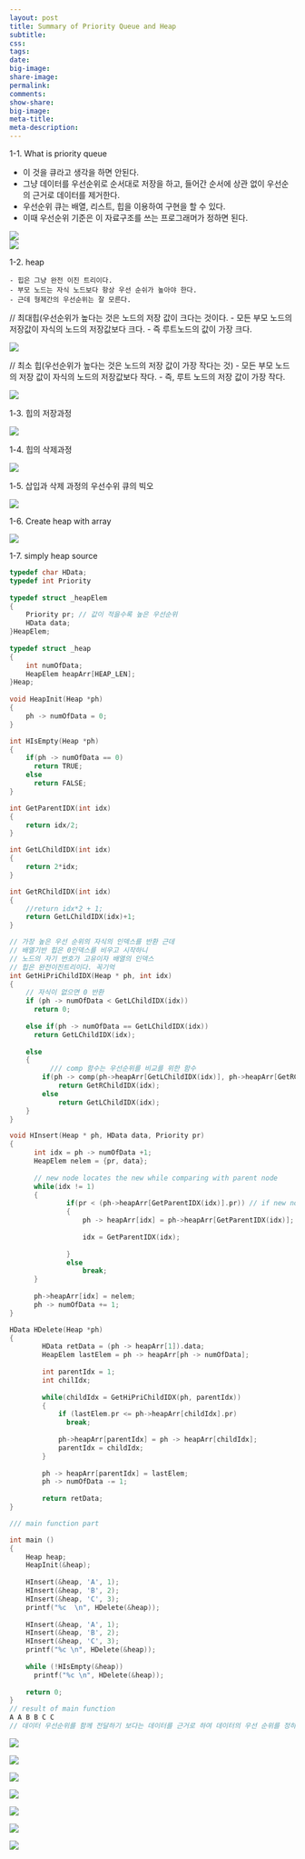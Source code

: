 ```yaml
---
layout: post
title: Summary of Priority Queue and Heap
subtitle:
css:
tags:
date:
big-image:
share-image:
permalink:
comments:
show-share:
big-image:
meta-title:
meta-description:
---
```


1-1. What is priority queue

  - 이 것을 큐라고 생각을 하면 안된다. 
  - 그냥 데이터를 우선순위로 순서대로 저장을 하고, 들어간 순서에 상관 없이 우선순의 근거로 데이터를 제거한다.
  - 우선순위 큐는 배열, 리스트, 힙을 이용하여 구현을 할 수 있다. 
  - 이때 우선순위 기준은 이 자료구조를 쓰는 프로그래머가 정하면 된다. 
  
![](/img/Image/DataStructure/2016-03-28-Priority_Queue_And_Heap/PriorityQueue.png)  
![](/img/Image/DataStructure/2016-03-28-Priority_Queue_And_Heap/PriorityQueue1.png)  
  
1-2. heap

    - 힙은 그냥 완전 이진 트리이다. 
    - 부모 노드는 자식 노드보다 항상 우선 순쉬가 높아야 한다.
    - 근데 형제간의 우선순위는 잘 모른다. 
    
  //  최대힙(우선순위가 높다는 것은 노드의 저장 값이 크다는 것이다. 
      - 모든 부모 노드의 저장값이 자식의 노드의 저장값보다 크다. 
      - 즉 루트노드의 값이 가장 크다. 
  
 ![](/img/Image/DataStructure/2016-03-28-Priority_Queue_And_Heap/PriorityQueue2.png) 
  
  
  // 최소 힙(우선순위가 높다는 것은 노드의 저장 값이 가장 작다는 것)
      - 모든 부모 노드의 저장 값이 자식의 노드의 저장값보다 작다.
      - 즉, 루트 노드의 저장 값이 가장 작다. 
  
  ![](/img/Image/DataStructure/2016-03-28-Priority_Queue_And_Heap/PriorityQueue3.png) 
  
  
 1-3. 힙의 저장과정
  
   ![](/img/Image/DataStructure/2016-03-28-Priority_Queue_And_Heap/PriorityQueue4.png)
  
 1-4. 힙의 삭제과정
 
  ![](/img/Image/DataStructure/2016-03-28-Priority_Queue_And_Heap/PriorityQueue5.png)
  
 1-5. 삽입과 삭제 과정의 우선수위 큐의 빅오 
 
  ![](/img/Image/DataStructure/2016-03-28-Priority_Queue_And_Heap/PriorityQueue6.png)
  
 1-6. Create heap with array
 
 ![](/img/Image/DataStructure/2016-03-28-Priority_Queue_And_Heap/PriorityQueue7.png)
 
 1-7. simply heap source
 
```c
typedef char HData;
typedef int Priority
 
typedef struct _heapElem
{
    Priority pr; // 값이 적을수록 높은 우선순위
    HData data;
}HeapElem;
 
typedef struct _heap
{
    int numOfData;
    HeapElem heapArr[HEAP_LEN];
}Heap;
 
void HeapInit(Heap *ph)
{
    ph -> numOfData = 0;
}

int HIsEmpty(Heap *ph)
{
    if(ph -> numOfData == 0)
      return TRUE;
    else 
      return FALSE;
}

int GetParentIDX(int idx)
{
    return idx/2;
}

int GetLChildIDX(int idx)
{
    return 2*idx;
}

int GetRChildIDX(int idx)
{
    //return idx*2 + 1;
    return GetLChildIDX(idx)+1;
}

// 가장 높은 우선 순위의 자식의 인덱스를 반환 근데 
// 배열기반 힙은 0인덱스를 비우고 시작하니 
// 노드의 자기 번호가 고유이자 배열의 인덱스
// 힙은 완전이진트리이다. 꼭기억
int GetHiPriChildIDX(Heap * ph, int idx)
{
    // 자식이 없으면 0 반환
    if (ph -> numOfData < GetLChildIDX(idx))
      return 0;
      
    else if(ph -> numOfData == GetLChildIDX(idx))
      return GetLChildIDX(idx);
      
    else 
    {
          /// comp 함수는 우선순위를 비교를 위한 함수
        if(ph -> comp(ph->heapArr[GetLChildIDX(idx)], ph->heapArr[GetRChildIDX(idx)] < 0)
            return GetRChildIDX(idx);
        else
            return GetLChildIDX(idx);
    }
}

void HInsert(Heap * ph, HData data, Priority pr)
{
      int idx = ph -> numOfData +1;
      HeapElem nelem = {pr, data};
      
      // new node locates the new while comparing with parent node
      while(idx != 1)
      {
              if(pr < (ph->heapArr[GetParentIDX(idx)].pr)) // if new node is up
              {
                  ph -> heapArr[idx] = ph->heapArr[GetParentIDX(idx)];
                  
                  idx = GetParentIDX(idx);
              
              }
              else 
                  break;
      }
      
      ph->heapArr[idx] = nelem;
      ph -> numOfData += 1;
}

HData HDelete(Heap *ph)
{
        HData retData = (ph -> heapArr[1]).data;
        HeapElem lastElem = ph -> heapArr[ph -> numOfData];
        
        int parentIdx = 1;
        int chilIdx;
        
        while(childIdx = GetHiPriChildIDX(ph, parentIdx))
        {
            if (lastElem.pr <= ph->heapArr[childIdx].pr)
              break;
              
            ph->heapArr[parentIdx] = ph -> heapArr[childIdx];
            parentIdx = childIdx;
        }
        
        ph -> heapArr[parentIdx] = lastElem;
        ph -> numOfData -= 1;
        
        return retData;
}

/// main function part

int main ()
{
    Heap heap;
    HeapInit(&heap);
    
    HInsert(&heap, 'A', 1);
    HInsert(&heap, 'B', 2);
    HInsert(&heap, 'C', 3);
    printf("%c  \n", HDelete(&heap));
    
    HInsert(&heap, 'A', 1);
    HInsert(&heap, 'B', 2);
    HInsert(&heap, 'C', 3);
    printf("%c \n", HDelete(&heap));
    
    while (!HIsEmpty(&heap))
      printf("%c \n", HDelete(&heap));
      
    return 0;
}
// result of main function
A A B B C C
// 데이터 우선순위를 함께 전달하기 보다는 데이터를 근거로 하여 데이터의 우선 순위를 정하는 방식이 더욱 좋을 수도 있다. 
```
![](/img/Image/DataStructure/2016-03-28-Priority_Queue_And_Heap/PriorityQueue8.png)

![](/img/Image/DataStructure/2016-03-28-Priority_Queue_And_Heap/PriorityQueue9.png)

![](/img/Image/DataStructure/2016-03-28-Priority_Queue_And_Heap/PriorityQueue10.png)

![](/img/Image/DataStructure/2016-03-28-Priority_Queue_And_Heap/PriorityQueue11.png)

![](/img/Image/DataStructure/2016-03-28-Priority_Queue_And_Heap/PriorityQueue12.png)

![](/img/Image/DataStructure/2016-03-28-Priority_Queue_And_Heap/PriorityQueue13.png)

![](/img/Image/DataStructure/2016-03-28-Priority_Queue_And_Heap/PriorityQueue14.png)
